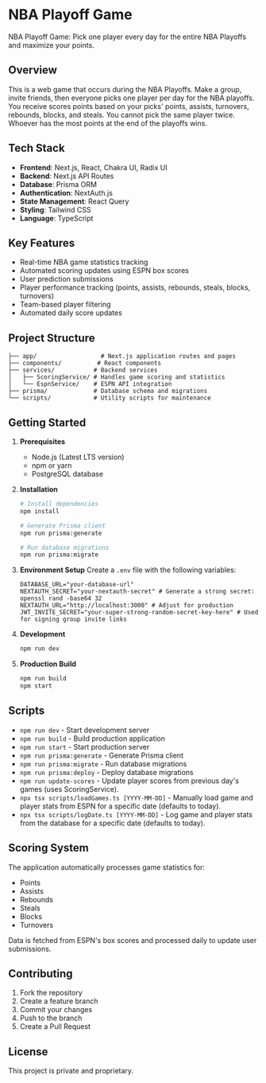 # NBA Playoff Game

NBA Playoff Game: Pick one player every day for the entire NBA Playoffs and maximize your points.

## Overview

This is a web game that occurs during the NBA Playoffs. Make a group, invite friends, then everyone picks one player per day for the NBA playoffs. You receive scores points based on your picks' points, assists, turnovers, rebounds, blocks, and steals. You cannot pick the same player twice. Whoever has the most points at the end of the playoffs wins.

## Tech Stack

- **Frontend**: Next.js, React, Chakra UI, Radix UI
- **Backend**: Next.js API Routes
- **Database**: Prisma ORM
- **Authentication**: NextAuth.js
- **State Management**: React Query
- **Styling**: Tailwind CSS
- **Language**: TypeScript

## Key Features

- Real-time NBA game statistics tracking
- Automated scoring updates using ESPN box scores
- User prediction submissions
- Player performance tracking (points, assists, rebounds, steals, blocks, turnovers)
- Team-based player filtering
- Automated daily score updates

## Project Structure

```
├── app/                  # Next.js application routes and pages
├── components/          # React components
├── services/           # Backend services
│   ├── ScoringService/ # Handles game scoring and statistics
│   └── EspnService/    # ESPN API integration
├── prisma/             # Database schema and migrations
└── scripts/            # Utility scripts for maintenance
```

## Getting Started

1. **Prerequisites**
   - Node.js (Latest LTS version)
   - npm or yarn
   - PostgreSQL database

2. **Installation**
   ```bash
   # Install dependencies
   npm install

   # Generate Prisma client
   npm run prisma:generate

   # Run database migrations
   npm run prisma:migrate
   ```

3. **Environment Setup**
   Create a `.env` file with the following variables:
   ```
   DATABASE_URL="your-database-url"
   NEXTAUTH_SECRET="your-nextauth-secret" # Generate a strong secret: openssl rand -base64 32
   NEXTAUTH_URL="http://localhost:3000" # Adjust for production
   JWT_INVITE_SECRET="your-super-strong-random-secret-key-here" # Used for signing group invite links
   ```

4. **Development**
   ```bash
   npm run dev
   ```

5. **Production Build**
   ```bash
   npm run build
   npm start
   ```

## Scripts

- `npm run dev` - Start development server
- `npm run build` - Build production application
- `npm run start` - Start production server
- `npm run prisma:generate` - Generate Prisma client
- `npm run prisma:migrate` - Run database migrations
- `npm run prisma:deploy` - Deploy database migrations
- `npm run update-scores` - Update player scores from previous day's games (uses ScoringService).
- `npx tsx scripts/loadGames.ts [YYYY-MM-DD]` - Manually load game and player stats from ESPN for a specific date (defaults to today).
- `npx tsx scripts/logDate.ts [YYYY-MM-DD]` - Log game and player stats from the database for a specific date (defaults to today).

## Scoring System

The application automatically processes game statistics for:
- Points
- Assists
- Rebounds
- Steals
- Blocks
- Turnovers

Data is fetched from ESPN's box scores and processed daily to update user submissions.

## Contributing

1. Fork the repository
2. Create a feature branch
3. Commit your changes
4. Push to the branch
5. Create a Pull Request

## License

This project is private and proprietary.
